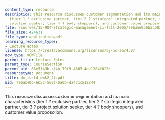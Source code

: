 ```yaml
---
content_type: resource
description: This resource discusses customer segmentation and its main characteristics
  (tier 1 ? exclusive partner, tier 2 ? strategic integrated partner, tier 3 ? project
  solution seeker, tier 4 ? body shoppers), and customer value proposotion.
file: /courses/15-904-strategic-management-ii-fall-2005/79babe0b6b5c50206a0bda471c518244_dm_csstd_dmk2_2b.pdf
file_size: 424631
file_type: application/pdf
learning_resource_types:
- Lecture Notes
license: https://creativecommons.org/licenses/by-nc-sa/4.0/
ocw_type: OCWFile
parent_title: Lecture Notes
parent_type: CourseSection
parent_uid: 86e5f43b-c04b-79f9-4605-4de1284f020d
resourcetype: Document
title: dm_csstd_dmk2_2b.pdf
uid: 79babe0b-6b5c-5020-6a0b-da471c518244
---
```

This resource discusses customer segmentation and its main characteristics (tier 1 ? exclusive partner, tier 2 ? strategic integrated partner, tier 3 ? project solution seeker, tier 4 ? body shoppers), and customer value proposotion.
